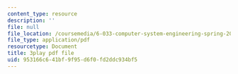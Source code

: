 ```yaml
---
content_type: resource
description: ''
file: null
file_location: /coursemedia/6-033-computer-system-engineering-spring-2018/953166c641bf9f95d6f0fd2ddc934bf5_r2_-2KW76ec.pdf
file_type: application/pdf
resourcetype: Document
title: 3play pdf file
uid: 953166c6-41bf-9f95-d6f0-fd2ddc934bf5
---
```

